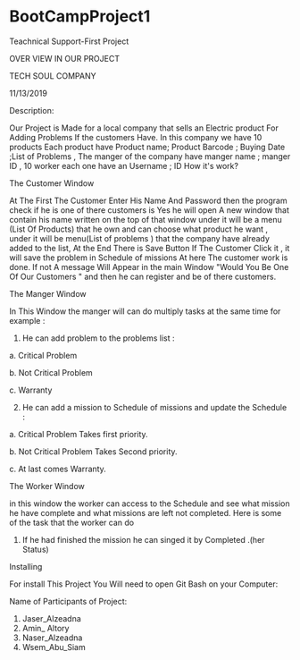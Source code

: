 # BootCampProject1
Teachnical Support-First Project

OVER VIEW IN OUR PROJECT
 
TECH  SOUL COMPANY


11/13/2019

Description:

Our Project is Made for a local company that sells an Electric product For Adding Problems If the customers Have. In this  company we have 10 products Each product have  Product name; Product Barcode ; Buying Date ;List of Problems   , The manger of the company  have manger name ;  manger ID , 10 worker each one have an  Username ; ID 
How it's work?

 The Customer Window
 
At The First The Customer Enter His Name And Password then the program check if he is one of there customers is Yes he will open A new window that contain his name  written on the top of that window under it will be a menu (List Of Products) that he own and can choose what product he want ,  under it will be menu(List of problems ) that the company have already  added to the list, At the End There is Save Button If The Customer Click it , it will save the problem in Schedule of missions At here The customer work is done. If not  A message Will Appear in  the main Window "Would You Be One Of Our Customers " and then he can register and be of there customers.  
 
The Manger Window

In This Window  the manger will can do multiply tasks  at the same time for example :

1.	He  can add problem to the problems list :

  a.	Critical Problem
  
  b.	Not Critical Problem
  
  c.	Warranty 
  
2.	He can add a mission to Schedule of missions and update the Schedule :

  a.	Critical Problem Takes first priority.
  
  b.	Not Critical Problem Takes Second priority.
  
  c.	At last comes Warranty.


The Worker Window

in this window the worker can access to the Schedule and see what mission he have complete and what missions are left not completed. Here is some of the task that the worker can do 

1.	If he had finished the mission he can singed  it by Completed .(her Status)

Installing


For install This Project You Will need to open Git Bash on your Computer:



Name of Participants of Project:

1.	Jaser_Alzeadna 
2.	Amin_ Altory 
3.	Naser_Alzeadna
4.	Wsem_Abu_Siam



